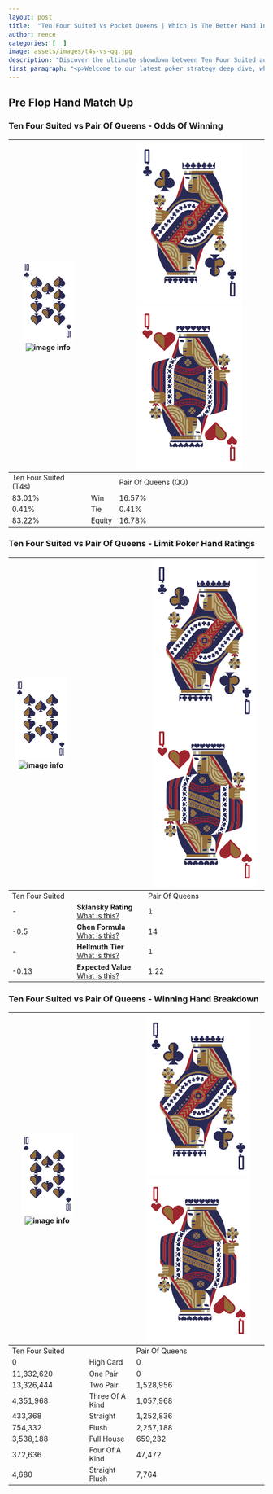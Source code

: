 ```yaml
---
layout: post
title:  "Ten Four Suited Vs Pocket Queens | Which Is The Better Hand In Poker? A Complete Guide"
author: reece
categories: [  ]
image: assets/images/t4s-vs-qq.jpg
description: "Discover the ultimate showdown between Ten Four Suited and Pair Of Queens in poker! Uncover the odds, strategies, and scenarios where one hand triumphs over the other. Get ready to up your poker game with this thrilling analysis."
first_paragraph: "<p>Welcome to our latest poker strategy deep dive, where we're pitting two distinct hands against each other in a high-stakes showdown: Ten Four Suited vs Pair Of Queens.</p><p>In the dynamic world of poker, every decision counts, and knowing which hand holds the upper hand is key to your success at the table.</p><p>In this article, we'll dissect these two hands, explore the scenarios where one dominates the other, and equip you with the knowledge to make strategic choices that can tip the odds in your favor.</p><p>Get ready to unravel the intriguing dynamics of these poker hands and elevate your game to new heights.</p>"
---
```




[comment]: # (sp0)

## Pre Flop Hand Match Up

<div class="table hand-ratings" markdown="1"> 



### Ten Four Suited vs Pair Of Queens - Odds Of Winning


    
| ![image info](assets/images/hand1/T.png) ![image info](assets/images/hand1/4s.png) |  | ![image info](assets/images/hand2/Q.png) ![image info](assets/images/hand2/Qo.png) |
| -------- | -------- | -------- |
| Ten Four Suited (T4s) |  | Pair Of Queens (QQ) |
| 83.01% | Win | 16.57% |
| 0.41% | Tie | 0.41% |
| 83.22% | Equity | 16.78% |




[comment]: # (sp1)



### Ten Four Suited vs Pair Of Queens - Limit Poker Hand Ratings


    
| ![image info](assets/images/hand1/T.png) ![image info](assets/images/hand1/4s.png) |  | ![image info](assets/images/hand2/Q.png) ![image info](assets/images/hand2/Qo.png) |
| -------- | -------- | -------- |
| Ten Four Suited |  | Pair Of Queens |
| - | **Sklansky Rating** [What is this?](/sklansky-rating-explained) | 1 |
| -0.5 | **Chen Formula** [What is this?](/chen-formula-explained) | 14 |
| - | **Hellmuth Tier** [What is this?](/Hellmuth-tier-explained) | 1 |
| -0.13 | **Expected Value** [What is this?](/expected-value-explained) | 1.22 |




[comment]: # (sp2)



### Ten Four Suited vs Pair Of Queens - Winning Hand Breakdown


    
| ![image info](assets/images/hand1/T.png) ![image info](assets/images/hand1/4s.png) |  | ![image info](assets/images/hand2/Q.png) ![image info](assets/images/hand2/Qo.png) |
| -------- | -------- | -------- |
| Ten Four Suited |  | Pair Of Queens |
| 0 | High Card | 0 |
| 11,332,620 | One Pair | 0 |
| 13,326,444 | Two Pair | 1,528,956 |
| 4,351,968 | Three Of A Kind | 1,057,968 |
| 433,368 | Straight | 1,252,836 |
| 754,332 | Flush | 2,257,188 |
| 3,538,188 | Full House | 659,232 |
| 372,636 | Four Of A Kind | 47,472 |
| 4,680 | Straight Flush | 7,764 |




[comment]: # (sp3)



</div>

[comment]: # (sp4)



[comment]: # (sp5)

